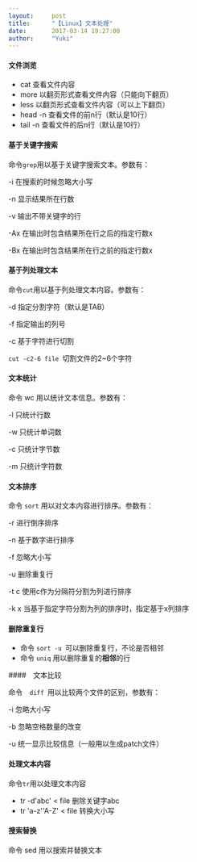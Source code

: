 ```yaml
---
layout:     post
title:      "【Linux】文本处理"
date:       2017-03-14 19:27:00
author:     "Yuki"
---
```


#### 文件浏览

* cat 查看文件内容
* more 以翻页形式查看文件内容（只能向下翻页）
* less 以翻页形式查看文件内容（可以上下翻页）
* head -n 查看文件的前n行（默认是10行）
* tail -n 查看文件的后n行（默认是10行）

#### 基于关键字搜索

命令` grep `用以基于关键字搜索文本。参数有：

-i 在搜索的时候忽略大小写

-n 显示结果所在行数

-v 输出不带关键字的行

-Ax 在输出时包含结果所在行之后的指定行数x

-Bx 在输出时包含结果所在行之前的指定行数x

#### 基于列处理文本

命令` cut `用以基于列处理文本内容。参数有：

-d 指定分割字符（默认是TAB）

-f 指定输出的列号

-c 基于字符进行切割

`cut -c2-6 file `切割文件的2~6个字符

#### 文本统计

命令 wc 用以统计文本信息。参数有：

-l 只统计行数

-w 只统计单词数

-c 只统计字节数

-m 只统计字符数

#### 文本排序

命令 `sort` 用以对文本内容进行排序。参数有：

-r 进行倒序排序

-n 基于数字进行排序

-f 忽略大小写

-u 删除重复行

-t c 使用c作为分隔符分割为列进行排序

-k x 当基于指定字符分割为列的排序时，指定基于x列排序


#### 删除重复行

* 命令 `sort -u `可以删除重复行，不论是否相邻
* 命令 `uniq` 用以删除重复的**相邻**的行

####　文本比较

命令　`diff `用以比较两个文件的区别，参数有：

-i 忽略大小写

-b 忽略空格数量的改变

-u 统一显示比较信息（一般用以生成patch文件）

#### 处理文本内容

命令` tr `用以处理文本内容

* tr -d'abc' < file  删除关键字abc
* tr 'a-z''A-Z' < file 转换大小写

#### 搜索替换

命令 sed 用以搜索并替换文本

